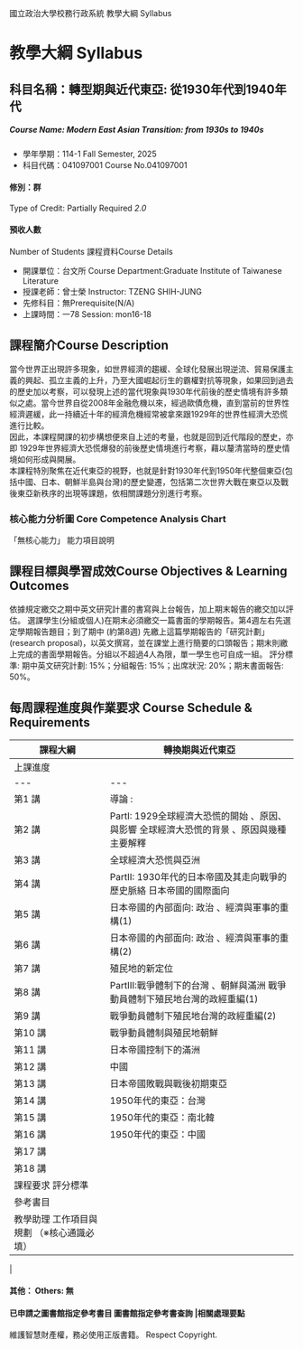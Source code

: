 國立政治大學校務行政系統 教學大綱 Syllabus
# 教學大綱 Syllabus
##  科目名稱：轉型期與近代東亞: 從1930年代到1940年代 
#####  Course Name: Modern East Asian Transition: from 1930s to 1940s
  * 學年學期：114-1 Fall Semester, 2025 
  * 科目代碼：041097001 Course No.041097001
#### 修別：群
Type of Credit: Partially Required 
_2.0_
#### 預收人數
Number of Students
課程資料Course Details
  * 開課單位：台文所 Course Department:Graduate Institute of Taiwanese Literature 
  * 授課老師：曾士榮 Instructor: TZENG SHIH-JUNG 
  * 先修科目：無Prerequisite(N/A)
  * 上課時間：一78 Session: mon16-18
##  課程簡介Course Description
當今世界正出現許多現象，如世界經濟的趨緩、全球化發展出現逆流、貿易保護主義的興起、孤立主義的上升，乃至大國崛起衍生的霸權對抗等現象，如果回到過去的歷史加以考察，可以發現上述的當代現象與1930年代前後的歷史情境有許多類似之處。當今世界自從2008年金融危機以來，經過歐債危機，直到當前的世界性經濟遲緩，此一持續近十年的經濟危機經常被拿來跟1929年的世界性經濟大恐慌進行比較。  
因此，本課程開課的初步構想便來自上述的考量，也就是回到近代階段的歷史，亦即 1929年世界經濟大恐慌爆發的前後歷史情境進行考察，藉以釐清當時的歷史情境如何形成與開展。  
本課程特別聚焦在近代東亞的視野，也就是針對1930年代到1950年代整個東亞(包括中國、日本、朝鮮半島與台灣)的歷史變遷，包括第二次世界大戰在東亞以及戰後東亞新秩序的出現等課題，依相關課題分別進行考察。
###  核心能力分析圖 Core Competence Analysis Chart
「無核心能力」 
能力項目說明
##  課程目標與學習成效Course Objectives & Learning Outcomes 
依據規定繳交之期中英文研究計畫的書寫與上台報告，加上期末報告的繳交加以評估。
選課學生(分組或個人)在期末必須繳交一篇書面的學期報告。第4週左右先選定學期報告題目；到了期中 (約第8週) 先繳上這篇學期報告的「研究計劃」(research proposal)，以英文撰寫，並在課堂上進行簡要的口頭報告；期末則繳上完成的書面學期報告。分組以不超過4人為限，單一學生也可自成一組。
評分標準: 期中英文研究計劃: 15%；分組報告: 15%；出席狀況: 20%；期末書面報告: 50%。
##  每周課程進度與作業要求 Course Schedule & Requirements
課程大綱 |  轉換期與近代東亞  
---|---  
上課進度 |  |  週次 |  當週主題 |  課程內容 |  學生指定 閱讀資料 |  教學活動 作業設計 |  備註（※請說明學生各週須投入的學習時間）  
---|---|---|---|---|---  
第1 講 |  導論 : |  導論 課程要求 英文研究計畫書寫 |  打**為指定閱讀書目 |  講授兩小時 (含紀錄片觀賞) |  學生投入兩小時課前課後準備  
第2 講 |  PartI: 1929全球經濟大恐慌的開始 、原因、與影響 全球經濟大恐慌的背景 、原因與幾種主要解釋 |  1. 狄克遜.韋克特(Dixon Wecter)原著 秦傳安編譯 < <經濟大蕭條時代 >> 2. Randall E. Parker,_Reflections on the Great Depression,_ Cheltenham, U.K. ; Northampton, Mass. : Edward Elgar, c2002. 3. Dietmar Rothermund, The global impact of the Great Depression, 1929-1939, London ; New York : Routledge, 1996. 4. _Depression, War, and Cold War: Challenging the Myths of Conflict and Prosperity_ (Independent Studies in Political Economy) |  打為指定閱讀書目 |  講授兩小時 (含紀錄片觀賞) |  學生投入兩小時課前課後準備  
第3 講 |  全球經濟大恐慌與亞洲 |  1. Tomoko, Shiroyama, _China during the Great Depression : market, state, and the world economy, 1929-1937,_ Cambridge, Mass. : Harvard University Asia Center : Distributed by Harvard University Press, 2008 2. Ramon Meyers, "The World Depression and the Chinese Economy, 1930-1936," in Ian Brown, ed., _The Economies of Africa and Asia in the Inter-war Depression_ , London: Routledge, 1989. *3.李宇平, 一九三〇年代中國的經濟恐慌論:分歧與演變, 博士論文--國立台灣師範大學歷史硏究所 4. 平沢照雄,大恐慌期日本の経済統制/ 東京都 : 日本経済評論社, 2001 |  打為指定閱讀書目 |  講授兩小時 (含紀錄片觀賞) |   
第4 講 |  PartII: 1930年代的日本帝國及其走向戰爭的歷史脈絡 日本帝國的國際面向 |  1. _The Cambridge history of Japan_, Cambridge [England] ; New York : Cambridge University Press, 1988-<1990 2. Duus, Peter; Myers, Ramon H. and Peattie, Mark R. eds., _The Japanese Wartime Empire, 1931-1945_ , Princeton: Princeton University Press, 1996. |  打為指定閱讀書目 |  講授兩小時 (含紀錄片觀賞) |  學生投入兩小時課前課後準備  
第5 講 |  日本帝國的內部面向: 政治 、經濟與軍事的重構(1) |  1.橋本寿朗,大恐慌期の日本資本主義, 2._The Cambridge history of Japan_, Cambridge [England] ; New York : Cambridge University Press, 1988-<1990 3. Duus, Peter; Myers, Ramon H. and Peattie, Mark R. eds., _The Japanese Wartime Empire, 1931-1945_ , Princeton: Princeton University Press, 1996. 4.小林英夫，<< 大東亞共榮圈の形成と崩壞 >>，東京: Ochanomizushobo，1975. 5. 粟屋憲太郎『十五年戦争期の政治と社会』 6. 吉見義明『草の根のファシズム』 |  打為指定閱讀書目 |  講授兩小時 (含紀錄片觀賞) |  學生投入兩小時課前課後準備  
第6 講 |  日本帝國的內部面向: 政治 、經濟與軍事的重構(2) |  1.橋本寿朗,大恐慌期の日本資本主義, 2._The Cambridge history of Japan_, Cambridge [England] ; New York : Cambridge University Press, 1988-<1990 3. Duus, Peter; Myers, Ramon H. and Peattie, Mark R. eds., _The Japanese Wartime Empire, 1931-1945_ , Princeton: Princeton University Press, 1996. 4.小林英夫，<< 大東亞共榮圈の形成と崩壞 >>，東京: Ochanomizushobo，1975. 5. 粟屋憲太郎『十五年戦争期の政治と社会』 6. 吉見義明『草の根のファシズム』 |  打為指定閱讀書目 |  講授兩小時 (含紀錄片觀賞) |  學生投入兩小時課前課後準備  
第7 講 |  殖民地的新定位 |  1. 岩波講座， << 近代日本と植民地 [vol. 1-8] >>，東京: 岩波，1993 |  打為指定閱讀書目 |  講授兩小時 (含紀錄片觀賞) |  兩小時  
第8 講 |  PartIII:戰爭體制下的台灣 、朝鮮與滿洲 戰爭動員體制下殖民地台灣的政經重編(1) |  1. 岩波講座， << 近代日本と植民地 [vol. 1-8] >>，東京: 岩波，1993 2. Ramon H. Myers and Mark R. Peattie , eds, The Japanese colonial empire, 1895-1945, Princeton, N.J. : Princeton University Press, c1984 3. 近藤正己，<< 總力戰と台灣 --日本植民地崩壞の研究 >>，東京: Toumizu，1996。 4. 林繼文， << 日本據台末期 (1930–1945) 戰爭動員體系之研究 >> ，台大政研所碩士論文，1991。 5. 李永熾，< ‘大東亞共榮圈’ 理念的形成 > ，<< 思與言 >>，15:6，1978，37-58。 6. 周婉窈，<<海行兮的時代:日本殖民統治末期臺灣史論集 >> 台北: 允晨， 2003。 |  打**為指定閱讀書目 |  講授兩小時 (含紀錄片觀賞) |   
第9 講 |  戰爭動員體制下殖民地台灣的政經重編(2) |  1. 岩波講座， << 近代日本と植民地 [vol. 1-8] >>，東京: 岩波，1993 2. Ramon H. Myers and Mark R. Peattie , eds, The Japanese colonial empire, 1895-1945, Princeton, N.J. : Princeton University Press, c1984 3. 近藤正己，<< 總力戰と台灣 --日本植民地崩壞の研究 >>，東京: Toumizu，1996。 4. 林繼文， << 日本據台末期 (1930–1945) 戰爭動員體系之研究 >> ，台大政研所碩士論文，1991。 5. 李永熾，< ‘大東亞共榮圈’ 理念的形成 > ，<< 思與言 >>，15:6，1978，37-58。 6. 周婉窈，<<海行兮的時代:日本殖民統治末期臺灣史論集 >> 台北: 允晨， 2003。 ㄌㄧ學生投入兩小時課前課後準備 |  打**為指定閱讀書目 |  講授兩小時 (含紀錄片觀賞) |  兩小時  
第10 講 |  戰爭動員體制與殖民地朝鮮 |  1. Ramon H. Myers and Mark R. Peattie , eds, The Japanese colonial empire, 1895-1945, 2. Duus, Peter; Myers, Ramon H. and Peattie, Mark R.eds.,_The Japanese Wartime Empire, 1931-1945_ , Princeton: Princeton University Press, 1996. 3. Buzo, Adrian, _The Making of Modern Korea_ , Routledge; 2 edition (February 14, 2002) 4. De Ceuster, Koen. : “The Nation Exorcised: The Historiography of Collaboration in South Korea.” Korean Studies, 25, no. 2 (2001) 207-42.  5. Caprio, Mark._Japanese assimilation policies in colonial Korea, 1910-1945_, Seattle: University of Washington Press, 2009. |  打為指定閱讀書目 |  講授兩小時 (含紀錄片觀賞)  
第11 講 |  日本帝國控制下的滿洲 |  1. 岩波講座， << 近代日本と植民地 [vol. 1-8] >>，東京: 岩波，1993 2. Peter Duus, Ramon H. Myers, and Mark R. Peattie, eds.,_The Japanese informal empire in China, 1895-193_ 7 , Princeton, N.J. : Princeton University Press, c1989 3._The Japanese Wartime Empire, 1931-1945_ , Princeton: Princeton University Press, 1996. 4.Yamamuro Shin’ichi ; translated by Joshua A.Fogel,_Manchuria under Japanese dominion_, Philadelphia: University of Pennsylvania Press, c2006 5. Louise Young, _Japan's Total Empire: Manchuria and the Culture of Wartime Imperialism_ (Twentieth Century Japan: the Emergence of a World Power) 6. Yoshihisa Tak Matsusaka _, The Making of Japanese Manchuria, 1904-1932_ |  打為指定閱讀書目 |  講授兩小時 (含紀錄片觀賞) |  學生投入兩小時課前課後準備  
第12 講 |  中國 |  1. 李文卿，《共榮的想像：帝國．殖民地與大東亞文學圈1937-1945》，稻鄉，2010。 2. 曾士榮，（學界關於二次大戰期間東亞的「戰爭協力 (wartime collaboration)」的研究回顧與反思：以日本的「中國佔領區」與殖民地「台灣」及「朝鮮」為中心），未刊稿 3. David Barrett and Larry Shyu eds.. _Chinese Collaboration with Japan, 1932-1945: The Limits of Accommodation_ , Stanford University Press; 1 edition (January 5, 2001)  4. Timothy Brook , _Collaboration: Japanese Agents and Local Elites in Wartime China_ , Harvard University Press (March 1, 2007) 5. Kushner, Barak, _The Thought War: Japanese Imperial Propaganda_. Honolulu: University of Hawaii Press, 2006. |  打**為指定閱讀書目 |  講授兩小時 (含紀錄片觀賞) |  學生投入兩小時課前課後準備  
第13 講 |  日本帝國敗戰與戰後初期東亞 |  1. 小林英夫，<< 大東亞共榮圈の形成と崩壞 >>，東京: Ochanomizushobo，1975. 2. Duus, Peter; Myers, Ramon H. and Peattie, Mark R. eds., _The Japanese Wartime Empire, 1931-1945_ , Princeton: Princeton University Press, 1996. * *3. 李永熾， < ‘大東亞共榮圈’ 理念的形成 > ，<< 思與言 >>，15:6，1978，37-58。 |  打為指定閱讀書目 |  講授兩小時 (含紀錄片觀賞) |  學生投入兩小時課前課後準備  
第14 講 |  1950年代的東亞：台灣 |  1 Taylor, Jay,_The Generalissimo's Son: Chiang Ching-kuo and the Revolutions in China and Taiwan_, Harvard University Press, 2000. (有中譯本,陶涵著，林添貴譯，《蔣經國傳》，台北時報出版社，2009) 2若林正丈著，洪金珠,許佩賢譯 ，《台灣:分裂國家與民主化 》(臺北市:月旦出版社, 1994) |  打為指定閱讀書目 |  講授兩小時 (含紀錄片觀賞) |  學生投入兩小時課前課後準備  
第15 講 |  1950年代的東亞：南北韓 |  **1. Buzo, Adrian, _The Making of Modern Korea_ , Routledge; 2 edition (February 14, 2002) |  |  |   
第16 講 |  1950年代的東亞：中國 |  1.** Jonathan Spence, _The Search for Modern China_ [史景遷，《追尋現代中國：從共產主義到市場經濟》，時報出版，2001。 |  |  |   
第17 講 |  |  |  |  |   
第18 講 |  |  |  |  |  none  
課程要求 評分標準 |   
參考書目 |   
教學助理 工作項目與規劃 （※核心通識必填） |   
|   
####  其他： Others: 無 
####  已申請之圖書館指定參考書目  圖書館指定參考書查詢 |相關處理要點
維護智慧財產權，務必使用正版書籍。 Respect Copyright.